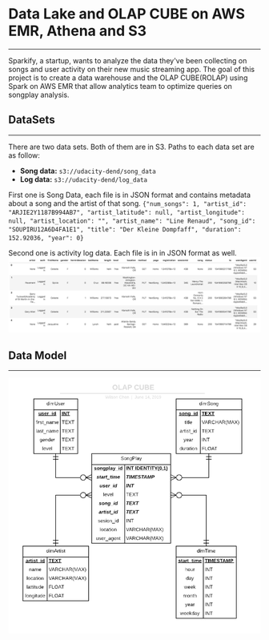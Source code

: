 # Data Lake and OLAP CUBE on AWS EMR, Athena and S3
_________
Sparkify, a startup, wants to analyze the data they've been collecting on songs and user activity on their new music streaming app. 
The goal of this project is to create a data warehouse and the OLAP CUBE(ROLAP) using Spark on AWS EMR that allow analytics team to optimize queries on songplay analysis.


## DataSets
_________
There are two data sets. Both of them are in S3.
Paths to each data set are as follow:
- **Song data:** `s3://udacity-dend/song_data`
- **Log data:** `s3://udacity-dend/log_data`


First one is Song Data, each file is in JSON format and contains metadata about a song and the artist of that song. 
`{"num_songs": 1, "artist_id": "ARJIE2Y1187B994AB7", "artist_latitude": null, "artist_longitude": null, "artist_location": "", "artist_name": "Line Renaud", "song_id": "SOUPIRU12A6D4FA1E1", "title": "Der Kleine Dompfaff", "duration": 152.92036, "year": 0}`

Second one is activity log data. Each file is in in JSON format as well.
![Imgur Image](./image/log-data.png)


## Data Model
_________
![Imgur Image](./image/OLAP-CUBE.png)


